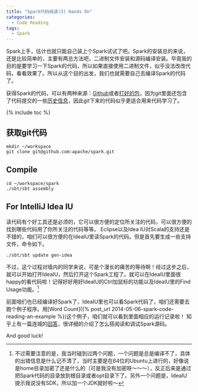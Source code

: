 ```yaml
---
title: "Spark代码阅读(3) Hands On"
categories:
  - Code Reading
tags:
  - Spark
---
```


Spark上手，估计也就只能自己装上个Spark试试了吧。Spark的安装总的来说，还是比较简单的，主要有两总方法吧，二进制文件安装和源码编译安装。毕竟我的目的是要学习一下Spark的代码，所以如果直接使用二进制文件，似乎没法改改代码，看看效果了。所以从这个目的出发，我们也就需要自己去编译Spark的代码了。

获得Spark的代码，可以有两种来源：[Github](https://github.com/apache/spark)或者[打好的包](http://spark.apache.org/downloads.html)，因为git里面还包含了代码提交的一些[历史信息](https://github.com/apache/spark/network)，因此git下来的代码似乎更适合用来代码学习了。

{% include toc %}

## 获取git代码
``` shell
mkdir ~/workspace
git clone git@github.com:apache/spark.git
```

## Compile
``` shell
cd ~/workspace/spark
./sbt/sbt assembly
```

## For IntelliJ Idea IU
读代码有个好工具还是必须的，它可以很方便的定位所关注的代码，可以很方便的找到哪些代码用了你所关注的代码等等。
Eclipse以及Idea IU对Scala的支持还是不错的，咱们可以很方便的在IdeaIU里读Spark的代码。但是首先要生成一些支持文件，命令如下。

``` shell
./sbt/sbt update gen-idea
```

不过，这个过程对墙内的同学来说，可是个漫长的痛苦的等待啊！经过这步之后，就可以开始打开IdeaIU，然后打开这个Spark工程了。就可以在IdeaIU里面很happy的看代码啦！记得好好用好IdeaIU的Ctrl加鼠标的功能以及IdeaIU里的Find Usage功能。[^1]

[^1]: 不过需要注意的是，我当时碰到过两个问题，一个问题是总是编译不了，具体的出错信息是什么记不清了，当时主要是在64位的Ubuntu上进行的，好像说是home目录加密了还是什么的（可是我没有加密呀～～～），反正后来是通过把Spark代码的目录放到根目录或者opt目录下了。另外一个问题是，IdeaIU提示我说没有SDK，所以加一个JDK就好啦～

前面咱们也已经编译好Spark了，IdeaIU里也可以看Spark代码了，咱们还需要去跑个例子程序。用[Word Count]({% post_url 2014-05-06-spark-code-reading-an-example %})这个例子，咱们就可以看到里面相应的运行记录啦！
知乎上有一篇连城的[回答](https://www.zhihu.com/question/24869894/answer/97339151)，很详细的介绍了怎么搭阅读和调试Spark源码。

And good luck!
